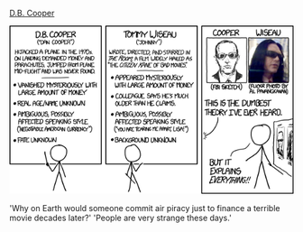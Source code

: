 [D.B. Cooper](https://xkcd.com/1400)

![D.B. Cooper](./random_comic.png)

'Why on Earth would someone commit air piracy just to finance a terrible movie decades later?' 'People are very strange these days.'

